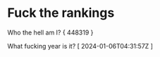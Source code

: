 # Fuck the rankings

Who the hell am I?
{ 448319 }

What fucking year is it?
[ 2024-01-06T04:31:57Z ]
